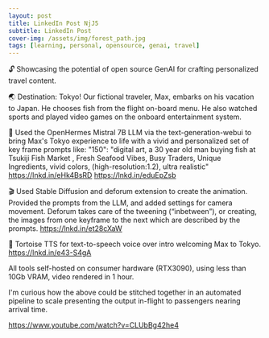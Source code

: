 ```yaml
---
layout: post
title: LinkedIn Post NjJ5
subtitle: LinkedIn Post
cover-img: /assets/img/forest_path.jpg
tags: [learning, personal, opensource, genai, travel]
---
```

<!-- Original LinkedIn post: https://www.linkedin.com/posts/activity-7159864136389025792-NjJ5 -->

🔓 Showcasing the potential of open source GenAI for crafting personalized travel content.

🌏 Destination: Tokyo! Our fictional traveler, Max, embarks on his vacation to Japan. He chooses fish from the flight on-board menu. He also watched sports and played video games on the onboard entertainment system.

📜 Used the OpenHermes Mistral 7B LLM via the text-generation-webui to bring Max's Tokyo experience to life with a vivid and personalized set of key frame prompts like:
"150": "digital art, a 30 year old man buying fish at Tsukiji Fish Market , Fresh Seafood Vibes, Busy Traders, Unique Ingredients, vivid colors, (high-resolution:1.2),  ultra realistic"
https://lnkd.in/eHk4BsRD
https://lnkd.in/eduEpZsb

🎬 Used Stable Diffusion and deforum extension to create the animation. Provided the prompts from the LLM, and added settings for camera movement. Deforum takes care of the tweening (“inbetween”), or creating, the images from one keyframe to the next which are described by the prompts.
https://lnkd.in/et28cXaW

🎤 Tortoise TTS for text-to-speech voice over intro welcoming Max to Tokyo.
https://lnkd.in/e43-S4gA

All tools self-hosted on consumer hardware (RTX3090), using less than 10Gb VRAM, video rendered in 1 hour.

I'm curious how the above could be stitched together in an automated pipeline to scale presenting the output in-flight to passengers nearing arrival time.

https://www.youtube.com/watch?v=CLUbBg42he4
